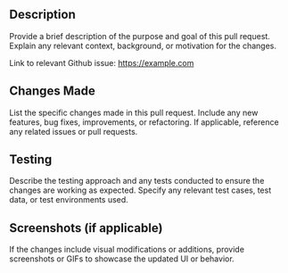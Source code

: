 ## Description

Provide a brief description of the purpose and goal of this pull request. Explain any relevant context, background, or motivation for the changes. 

Link to relevant Github issue: https://example.com

## Changes Made

List the specific changes made in this pull request. Include any new features, bug fixes, improvements, or refactoring. If applicable, reference any related issues or pull requests.

## Testing

Describe the testing approach and any tests conducted to ensure the changes are working as expected. Specify any relevant test cases, test data, or test environments used.

## Screenshots (if applicable)

If the changes include visual modifications or additions, provide screenshots or GIFs to showcase the updated UI or behavior.
